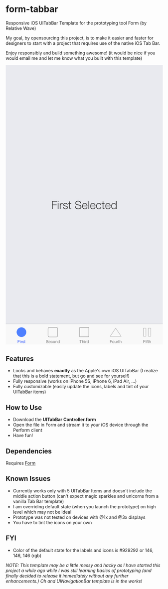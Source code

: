 form-tabbar
===========

Responsive iOS UITabBar Template for the prototyping tool Form (by Relative Wave)

My goal, by opensourcing this project, is to make it easier and faster for designers to start with a project that requires use of the native iOS Tab Bar.

Enjoy responsibly and build something awesome! (it would be nice if you would email me and let me know what you built with this template)

![iPhone 6 Screenshot](screenshot.png "iPhone 6 Screenshot")

## Features
- Looks and behaves **exactly** as the Apple's own iOS UITabBar (I realize that this is a bold statement, but go and see for yourself)
- Fully responsive (works on iPhone 5S, iPhone 6, iPad Air, ...)
- Fully customizable (easily update the icons, labels and tint of your UITabBar items)

## How to Use
- Download the **UITabBar Controller.form**
- Open the file in Form and stream it to your iOS device through the Perform client
- Have fun!

## Dependencies
Requires [Form](https://itunes.apple.com/us/app/form/id906164672?mt=12 "Form") 

## Known Issues
- Currently works only with 5 UITabBar Items and doesn't include the middle action button (can't expect magic sparkles and unicorns from a vanilla Tab Bar template)
- I am overriding default state (when you launch the prototype) on high level which may not be ideal
- Prototype was not tested on devices with @1x and @3x displays
- You have to tint the icons on your own

## FYI
- Color of the default state for the labels and icons is #929292 or 146, 146, 146 (rgb)  

*NOTE: This template may be a little messy and hacky as I have started this project a while ago while I was still learning basics of prototyping (and finally decided to release it immediately without any further enhancements.) Oh and UINavigationBar template is in the works!*






